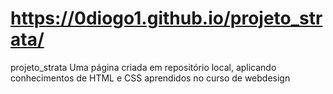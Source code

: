 # https://0diogo1.github.io/projeto_strata/
projeto_strata
Uma página criada em repositório local, aplicando conhecimentos de HTML e CSS aprendidos no curso de webdesign
